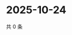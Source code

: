 # 2025-10-24

共 0 条

<!-- BEGIN ZHIHUVIDEO -->
<!-- 最后更新时间 Fri Oct 24 2025 18:13:05 GMT+0800 (China Standard Time) -->

<!-- END ZHIHUVIDEO -->
